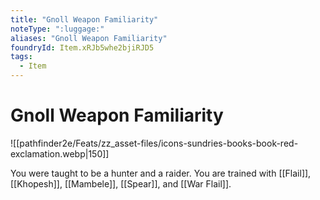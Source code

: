 ```yaml
---
title: "Gnoll Weapon Familiarity"
noteType: ":luggage:"
aliases: "Gnoll Weapon Familiarity"
foundryId: Item.xRJb5whe2bjiRJD5
tags:
  - Item
---
```


# Gnoll Weapon Familiarity
![[pathfinder2e/Feats/zz_asset-files/icons-sundries-books-book-red-exclamation.webp|150]]

You were taught to be a hunter and a raider. You are trained with [[Flail]], [[Khopesh]], [[Mambele]], [[Spear]], and [[War Flail]].
